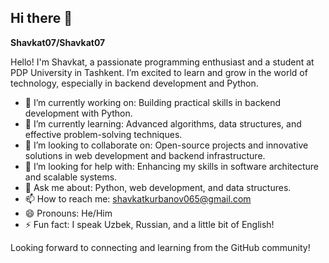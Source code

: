 ## Hi there 👋

**Shavkat07/Shavkat07**

Hello! I'm Shavkat, a passionate programming enthusiast and a student at PDP University in Tashkent. I’m excited to learn and grow in the world of technology, especially in backend development and Python.

- 🔭 I’m currently working on: Building practical skills in backend development with Python.
- 🌱 I’m currently learning: Advanced algorithms, data structures, and effective problem-solving techniques.
- 👯 I’m looking to collaborate on: Open-source projects and innovative solutions in web development and backend infrastructure.
- 🤔 I’m looking for help with: Enhancing my skills in software architecture and scalable systems.
- 💬 Ask me about: Python, web development, and data structures.
- 📫 How to reach me: shavkatkurbanov065@gmail.com 
- 😄 Pronouns: He/Him
- ⚡ Fun fact: I speak Uzbek, Russian, and a little bit of English!

Looking forward to connecting and learning from the GitHub community!

